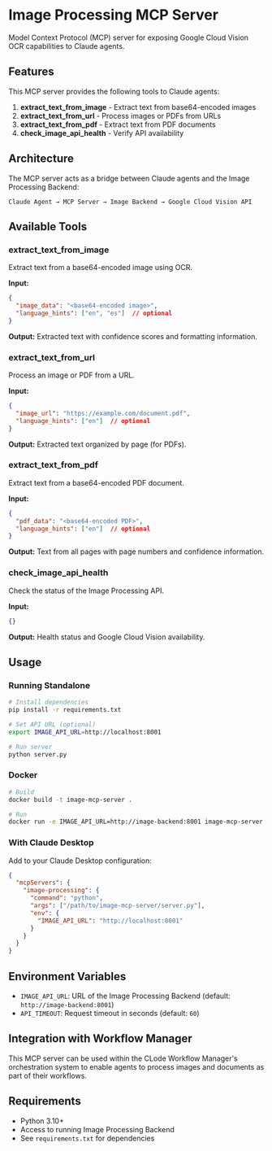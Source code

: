# Image Processing MCP Server

Model Context Protocol (MCP) server for exposing Google Cloud Vision OCR capabilities to Claude agents.

## Features

This MCP server provides the following tools to Claude agents:

1. **extract_text_from_image** - Extract text from base64-encoded images
2. **extract_text_from_url** - Process images or PDFs from URLs
3. **extract_text_from_pdf** - Extract text from PDF documents
4. **check_image_api_health** - Verify API availability

## Architecture

The MCP server acts as a bridge between Claude agents and the Image Processing Backend:

```
Claude Agent → MCP Server → Image Backend → Google Cloud Vision API
```

## Available Tools

### extract_text_from_image

Extract text from a base64-encoded image using OCR.

**Input:**
```json
{
  "image_data": "<base64-encoded image>",
  "language_hints": ["en", "es"]  // optional
}
```

**Output:**
Extracted text with confidence scores and formatting information.

### extract_text_from_url

Process an image or PDF from a URL.

**Input:**
```json
{
  "image_url": "https://example.com/document.pdf",
  "language_hints": ["en"]  // optional
}
```

**Output:**
Extracted text organized by page (for PDFs).

### extract_text_from_pdf

Extract text from a base64-encoded PDF document.

**Input:**
```json
{
  "pdf_data": "<base64-encoded PDF>",
  "language_hints": ["en"]  // optional
}
```

**Output:**
Text from all pages with page numbers and confidence information.

### check_image_api_health

Check the status of the Image Processing API.

**Input:**
```json
{}
```

**Output:**
Health status and Google Cloud Vision availability.

## Usage

### Running Standalone

```bash
# Install dependencies
pip install -r requirements.txt

# Set API URL (optional)
export IMAGE_API_URL=http://localhost:8001

# Run server
python server.py
```

### Docker

```bash
# Build
docker build -t image-mcp-server .

# Run
docker run -e IMAGE_API_URL=http://image-backend:8001 image-mcp-server
```

### With Claude Desktop

Add to your Claude Desktop configuration:

```json
{
  "mcpServers": {
    "image-processing": {
      "command": "python",
      "args": ["/path/to/image-mcp-server/server.py"],
      "env": {
        "IMAGE_API_URL": "http://localhost:8001"
      }
    }
  }
}
```

## Environment Variables

- `IMAGE_API_URL`: URL of the Image Processing Backend (default: `http://image-backend:8001`)
- `API_TIMEOUT`: Request timeout in seconds (default: `60`)

## Integration with Workflow Manager

This MCP server can be used within the CLode Workflow Manager's orchestration system to enable agents to process images and documents as part of their workflows.

## Requirements

- Python 3.10+
- Access to running Image Processing Backend
- See `requirements.txt` for dependencies
